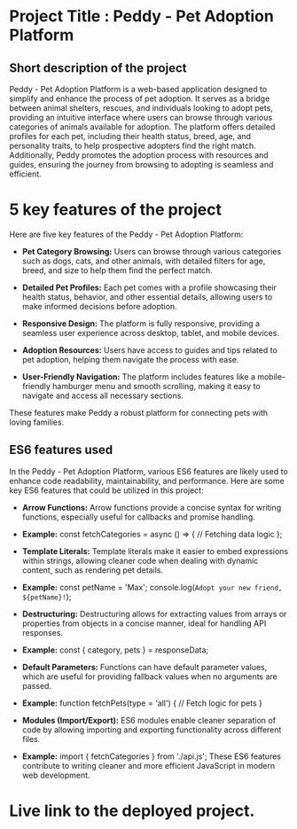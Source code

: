 # Project Title : Peddy - Pet Adoption Platform

## Short description of the project
Peddy - Pet Adoption Platform is a web-based application designed to simplify and enhance the process of pet adoption. It serves as a bridge between animal shelters, rescues, and individuals looking to adopt pets, providing an intuitive interface where users can browse through various categories of animals available for adoption. The platform offers detailed profiles for each pet, including their health status, breed, age, and personality traits, to help prospective adopters find the right match. Additionally, Peddy promotes the adoption process with resources and guides, ensuring the journey from browsing to adopting is seamless and efficient.
# 5 key features of the project
Here are five key features of the Peddy - Pet Adoption Platform:

- **Pet Category Browsing:** Users can browse through various categories such as dogs, cats, and other animals, with detailed filters for age, breed, and size to help them find the perfect match.

- **Detailed Pet Profiles:** Each pet comes with a profile showcasing their health status, behavior, and other essential details, allowing users to make informed decisions before adoption.

- **Responsive Design:** The platform is fully responsive, providing a seamless user experience across desktop, tablet, and mobile devices.

- **Adoption Resources:** Users have access to guides and tips related to pet adoption, helping them navigate the process with ease.

- **User-Friendly Navigation:** The platform includes features like a mobile-friendly hamburger menu and smooth scrolling, making it easy to navigate and access all necessary sections.

These features make Peddy a robust platform for connecting pets with loving families.

## ES6 features used

In the Peddy - Pet Adoption Platform, various ES6 features are likely used to enhance code readability, maintainability, and performance. Here are some key ES6 features that could be utilized in this project:

- **Arrow Functions:** Arrow functions provide a concise syntax for writing functions, especially useful for callbacks and promise handling.

* **Example:**
const fetchCategories = async () => {
  // Fetching data logic
};
- **Template Literals:** Template literals make it easier to embed expressions within strings, allowing cleaner code when dealing with dynamic content, such as rendering pet details.

* **Example:**
const petName = 'Max';
console.log(`Adopt your new friend, ${petName}!`);

- **Destructuring:** Destructuring allows for extracting values from arrays or properties from objects in a concise manner, ideal for handling API responses.

* **Example:**
const { category, pets } = responseData;

- **Default Parameters:** Functions can have default parameter values, which are useful for providing fallback values when no arguments are passed.

* **Example:**
function fetchPets(type = 'all') {
  // Fetch logic for pets
}
- **Modules (Import/Export):** ES6 modules enable cleaner separation of code by allowing importing and exporting functionality across different files.

* **Example:**
import { fetchCategories } from './api.js';
These ES6 features contribute to writing cleaner and more efficient JavaScript in modern web development.

# Live link to the deployed project.
  
